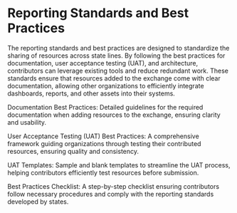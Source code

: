 # Reporting Standards and Best Practices
The reporting standards and best practices are designed to standardize the sharing of resources across state lines. By following the best practices for documentation, user acceptance testing (UAT), and architecture, contributors can leverage existing tools and reduce redundant work. These standards ensure that resources added to the exchange come with clear documentation, allowing other organizations to efficiently integrate dashboards, reports, and other assets into their systems.

Documentation Best Practices: Detailed guidelines for the required documentation when adding resources to the exchange, ensuring clarity and usability.

User Acceptance Testing (UAT) Best Practices: A comprehensive framework guiding organizations through testing their contributed resources, ensuring quality and consistency.

UAT Templates: Sample and blank templates to streamline the UAT process, helping contributors efficiently test resources before submission.

Best Practices Checklist: A step-by-step checklist ensuring contributors follow necessary procedures and comply with the reporting standards developed by states.
